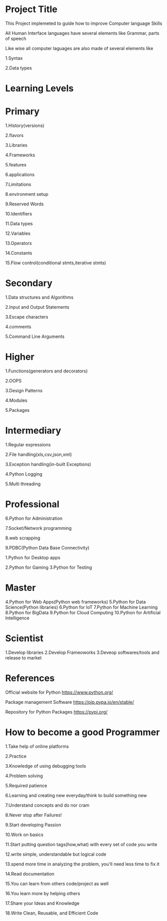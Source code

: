 Project Title
================================
This Project implemeted to guide how to improve Computer language Skills



All Human Interface languages have several elements like Grammar, parts of speech 

Like wise all computer  laguages are also made of several elements like


1.Syntax

2.Data types


Learning Levels
============================
Primary
======================
1.History(versions)

2.flavors

3.Libraries

4.Frameworks

5.features

6.applications

7.Limitations

8.environment setup

9.Reserved Words

10.Identifiers

11.Data types

12.Variables

13.Operators

14.Constants

15.Flow control(conditional stmts,iterative stmts)

Secondary
==============================
1.Data structures and  Algorithms

2.Input and Output Statements

3.Escape characters

4.comments

5.Command Line Arguments

Higher
=======================
1.Functions(generators and decorators)

2.OOPS	

3.Design Patterns

4.Modules

5.Packages


Intermediary
============================
1.Regular expressions

2.File handling(xls,csv,json,xml)

3.Exception handling(in-built Exceptions)

4.Python Logging

5.Multi threading


Professional
======================


6.Python for  Administration

7.Socket/Network programming

8.web scrapping

9.PDBC(Python Data Base Connectivity)

1.Python for Desktop apps

2.Python for Gaming
3.Python for Testing

Master
===============================


4.Python for Web Apps(Python web frameworks)
5.Python for Data Science(Python libraries)
6.Python for IoT
7.Python for Machine Learning
8.Python for BigData
9.Python for Cloud Computing
10.Python for Artificial Intelligence





Scientist
===========================
1.Develop libraries
2.Develop Frameoworks 
3.Deveop softwares/tools and release to market


References
===================================
Official website for Python
https://www.python.org/

Package management Software
https://pip.pypa.io/en/stable/

Repository for Python Packages
https://pypi.org/


How to become a good Programmer
=================================

1.Take help of online platforms

2.Practice

3.Knowledge of using debugging tools

4.Problem solving

5.Required patience

6.Learning and creating new everyday/think to build something new

7.Understand concepts and do nor cram

8.Never stop after Failures!

9.Start developing Passion 

10.Work on basics

11.Start putting question tags(how,what) with every set of code you write

12.write simple, understandable but logical code

13.spend more time in analyzing the problem, you'll need less time to fix it

14.Read documentation

15.You can learn from others code/project as well

16.You learn more by helping others

17.Share your Ideas and Knowledge

18.Write Clean, Reusable, and Efficient Code














